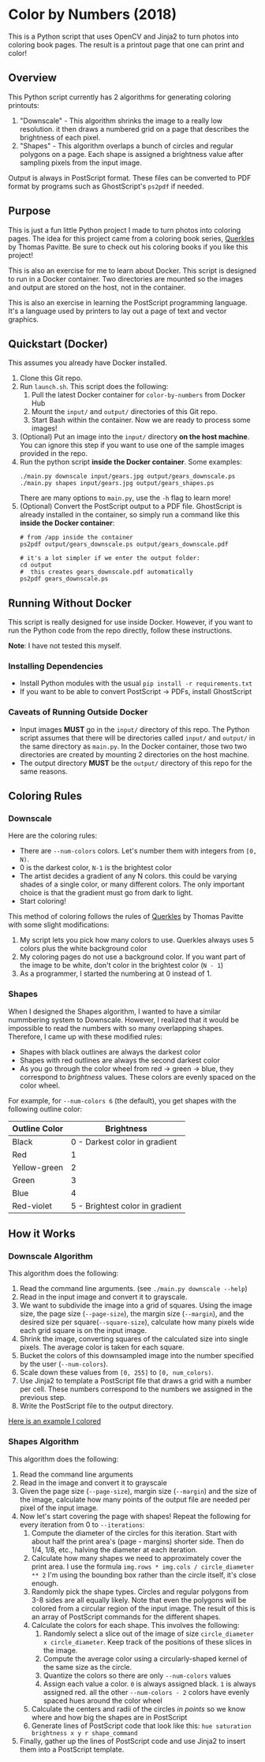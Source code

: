 # Color by Numbers (2018)

This is a Python script that uses OpenCV and Jinja2 to turn photos into
coloring book pages. The result is a printout page that one can print and
color!

## Overview

This Python script currently has 2 algorithms for generating coloring printouts:

1. "Downscale" - This algorithm shrinks the image to a really low resolution.
    it then draws a numbered grid on a page that describes the brightness
    of each pixel.
2. "Shapes" - This algorithm overlaps a bunch of circles and regular polygons on
    a page. Each shape is assigned a brightness value after sampling pixels from
    the input image.

Output is always in PostScript format. These files can be converted to
PDF format by programs such as GhostScript's `ps2pdf` if needed.

## Purpose

This is just a fun little Python project I made to turn photos into coloring
pages. The idea for this project came from a coloring book series,
[Querkles](http://www.querkles.net/) by Thomas Pavitte. Be sure to check out
his coloring books if you like this project!

This is also an exercise for me to learn about Docker. This script is designed
to run in a Docker container. Two directories are mounted so the images and
output are stored on the host, not in the container.

This is also an exercise in learning the PostScript programming language. It's
a language used by printers to lay out a page of text and vector graphics.

## Quickstart (Docker)

This assumes you already have Docker installed.

1. Clone this Git repo.
1. Run `launch.sh`. This script does the following:
    1. Pull the latest Docker container for `color-by-numbers` from Docker Hub
    1. Mount the `input/` and `output/` directories of this Git repo.
    1. Start Bash within the container. Now we are ready to process some
        images!
1. (Optional) Put an image into the `input/` directory **on the host machine**.
    You can ignore this step if you want to use one of the sample images
    provided in the repo.
1. Run the python script **inside the Docker container**. Some examples:
    ```
    ./main.py downscale input/gears.jpg output/gears_downscale.ps
    ./main.py shapes input/gears.jpg output/gears_shapes.ps
    ```
    There are many options to `main.py`, use the `-h` flag to learn more!
1. (Optional) Convert the PostScript output to a PDF file. GhostScript is
    already installed in the container, so simply run a command like this
    **inside the Docker container**:
    ```
    # from /app inside the container
    ps2pdf output/gears_downscale.ps output/gears_downscale.pdf

    # it's a lot simpler if we enter the output folder:
    cd output
    #  this creates gears_downscale.pdf automatically
    ps2pdf gears_downscale.ps
    ```

## Running Without Docker

This script is really designed for use inside Docker. However, if you want to
run the Python code from the repo directly, follow these instructions.

**Note**: I have not tested this myself.

### Installing Dependencies

* Install Python modules with the usual `pip install -r requirements.txt`
* If you want to be able to convert PostScript -> PDFs, install GhostScript

### Caveats of Running Outside Docker

* Input images **MUST** go in the `input/` directory of this repo. The Python
  script assumes that there will be directories called `input/` and `output/`
  in the same directory as `main.py`. In the Docker container, those two
  two directories are created by mounting 2 directories on the host machine.
* The output directory **MUST** be the `output/` directory of this repo for the
  same reasons.

## Coloring Rules

### Downscale

Here are the coloring rules:

* There are `--num-colors` colors. Let's number them with integers from
  `[0, N)`.
* 0 is the darkest color, `N-1` is the brightest color
* The artist decides a gradient of any N colors. this could be varying
  shades of a single color, or many different colors. The only important
  choice is that the gradient must go from dark to light.
* Start coloring!

This method of coloring follows the rules of
[Querkles](http://www.querkles.net/) by Thomas Pavitte with some slight
modifications:

1. My script lets you pick how many colors to use. Querkles always uses 5 colors
    plus the white background color
1. My coloring pages do not use a background color. If you want  part of the
    image to be white, don't color in the brightest color (`N - 1`)
1. As a programmer, I started the numbering at 0 instead of 1.

### Shapes

When I designed the Shapes algorithm, I wanted to have a similar nummbering
system to Downscale. However, I realized that it would be impossible to
read the numbers with so many overlapping shapes. Therefore, I came up
with these modified rules:

* Shapes with black outlines are always the darkest color
* Shapes with red outlines are always the second darkest color
* As you go through the color wheel from red -> green -> blue, they correspond
  to *brightness* values. These colors are evenly spaced on the color wheel.

For example, for `--num-colors 6` (the default), you get shapes with the
following outline color:

| Outline Color | Brightness |
|---------------|------------|
| Black         | 0 - Darkest color in gradient
| Red           | 1 |
| Yellow-green  | 2 |
| Green         | 3 |
| Blue          | 4 |
| Red-violet    | 5 - Brightest color in gradient |

## How it Works

### Downscale Algorithm

This algorithm does the following:

1. Read the command line arguments. (see `./main.py downscale --help`)
1. Read in the input image and convert it to grayscale.
1. We want to subdivide the image into a grid of squares. Using the image size,
    the page size (`--page-size`), the margin size (`--margin`), and the
    desired size per square(`--square-size`), calculate how many pixels wide
    each grid square is on the input image.
1. Shrink the image, converting squares of the calculated size into single
    pixels. The average color is taken for each square.
1. Bucket the colors of this downsampled image into the number specified
    by the user (`--num-colors`).
1. Scale down these values from `[0, 255]` to `[0, num_colors)`.
1. Use Jinja2 to template a PostScript file that draws a grid with a number
    per cell. These numbers correspond to the numbers we assigned in the
    previous step.
1. Write the PostScript file to the output directory.

[Here is an example I colored](https://ptrgags.deviantart.com/art/2018-03-21-WIP-Sample-Color-By-Numbers-736609991)

### Shapes Algorithm

This algorithm does the following:

1. Read the command line arguments
1. Read in the image and convert it to grayscale
1. Given the page size (`--page-size`), margin size (`--margin`) and the size
    of the image, calculate how many points of the output file are needed per
    pixel of the input image.
1. Now let's start covering the page with shapes! Repeat the following for
    every iteration from 0 to `--iterations`:
    1. Compute the diameter of the circles for this iteration. Start with
        about half the print area's (page - margins) shorter side. Then do
        1/4, 1/8, etc., halving the diameter at each iteration.
    1. Calculate how many shapes we need to approximately cover the print
        area. I use the formula `img.rows * img.cols / circle_diameter ** 2`
        I'm using the bounding box rather than the circle itself, it's close
        enough.
    1. Randomly pick the shape types. Circles and regular polygons from 3-8
        sides are all equally likely. Note that even the polygons will be
        colored from a circular region of the input image. The result of this
        is an array of PostScript commands for the different shapes.
    1. Calculate the colors for each shape. This involves the following:
        1. Randomly select a slice out of the image of size
            `circle_diameter x circle_diameter`. Keep track of the positions of
            these slices in the image.
        1. Compute the average color using a circularly-shaped kernel of the
            same size as the circle.
        1. Quantize the colors so there are only `--num-colors` values
        1. Assign each value a color. `0` is always assigned black. `1` is
            always assigned red. all the other `--num-colors - 2` colors have
            evenly spaced hues around the color wheel
    1. Calculate the centers and radii of the circles *in points* so we
        know where and how big the shapes are in PostScript
    1. Generate lines of PostScript code that look like this:
        `hue saturation brightness x y r shape_command`
1. Finally, gather up the lines of PostScript code and use Jinja2 to insert
    them into a PostScript template.
